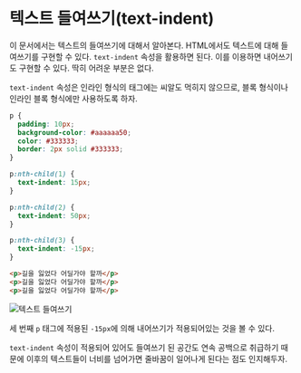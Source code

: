 # 텍스트 들여쓰기(text-indent)
이 문서에서는 텍스트의 들여쓰기에 대해서 알아본다. HTML에서도 텍스트에 대해 들여쓰기를 구현할 수 있다. `text-indent` 속성을 활용하면 된다. 이를 이용하면 내어쓰기도 구현할 수 있다. 딱히 어려운 부분은 없다.

`text-indent` 속성은 인라인 형식의 태그에는 씨알도 먹히지 않으므로, 블록 형식이나 인라인 블록 형식에만 사용하도록 하자.

```css
p {
  padding: 10px;
  background-color: #aaaaaa50;
  color: #333333;
  border: 2px solid #333333;
}

p:nth-child(1) {
  text-indent: 15px;
}

p:nth-child(2) {
  text-indent: 50px;
}

p:nth-child(3) {
  text-indent: -15px;
}
```

```html
<p>길을 잃었다 어딜가야 할까</p>
<p>길을 잃었다 어딜가야 할까</p>
<p>길을 잃었다 어딜가야 할까</p>
```

![텍스트 들여쓰기](https://drive.google.com/uc?export=view&id=1O55K3JEU3pTuORRnPGKJr3IptaZ-Cu8d)

세 번째 `p` 태그에 적용된 `-15px`에 의해 내어쓰기가 적용되어있는 것을 볼 수 있다.

`text-indent` 속성이 적용되어 있어도 들여쓰기 된 공간도 연속 공백으로 취급하기 때문에 이후의 텍스트들이 너비를 넘어가면 줄바꿈이 일어나게 된다는 점도 인지해두자.